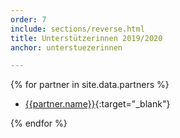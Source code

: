 ```yaml
---
order: 7
include: sections/reverse.html
title: Unterstützerinnen 2019/2020
anchor: unterstuezerinnen

---
```

{% for partner in site.data.partners %}
- [{{partner.name}}]({{partner.link}}){:target="_blank"}

{% endfor %}
